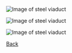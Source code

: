 
![Image of steel viaduct](IMG_0123.png)

![Image of steel viaduct](IMG_0124.png)

![Image of steel viaduct](IMG_0125.png)

[Back](https://github.com/nscale4by8/nscale4x8/blob/master/README.md)
